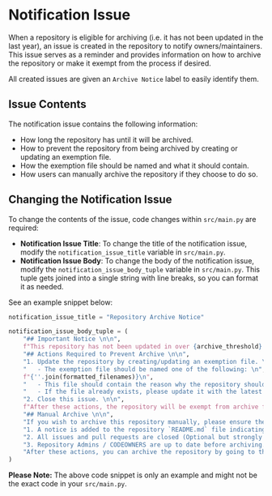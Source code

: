 # Notification Issue

When a repository is eligible for archiving (i.e. it has not been updated in the last year), an issue is created in the repository to notify owners/maintainers. This issue serves as a reminder and provides information on how to archive the repository or make it exempt from the process if desired.

All created issues are given an `Archive Notice` label to easily identify them.

## Issue Contents

The notification issue contains the following information:

- How long the repository has until it will be archived.
- How to prevent the repository from being archived by creating or updating an exemption file.
- How the exemption file should be named and what it should contain.
- How users can manually archive the repository if they choose to do so.

## Changing the Notification Issue

To change the contents of the issue, code changes within `src/main.py` are required:

- **Notification Issue Title**: To change the title of the notification issue, modify the `notification_issue_title` variable in `src/main.py`.
- **Notification Issue Body**: To change the body of the notification issue, modify the `notification_issue_body_tuple` variable in `src/main.py`. This tuple gets joined into a single string with line breaks, so you can format it as needed.

See an example snippet below:

```python
notification_issue_title = "Repository Archive Notice"

notification_issue_body_tuple = (
    "## Important Notice \n\n",
    f"This repository has not been updated in over {archive_threshold} days and will be archived in {notification_period} days if no action is taken. \n",
    "## Actions Required to Prevent Archive \n\n",
    "1. Update the repository by creating/updating an exemption file. \n",
    "   - The exemption file should be named one of the following: \n",
    f"{''.join(formatted_filenames)}\n",
    "   - This file should contain the reason why the repository should not be archived. \n",
    "   - If the file already exists, please update it with the latest information. \n",
    "2. Close this issue. \n\n",
    f"After these actions, the repository will be exempt from archive for another {archive_threshold} days. \n\n",
    "## Manual Archive \n\n",
    "If you wish to archive this repository manually, please ensure the following: \n",
    "1. A notice is added to the repository `README.md` file indicating that the repository is archived. \n",
    "2. All issues and pull requests are closed (Optional but strongly recommended). \n",
    "3. Repository Admins / CODEOWNERS are up to date before archiving. This will make it easier to unarchive the repository in the future if needed. \n\n",
    "After these actions, you can archive the repository by going to the repository settings and selecting 'Archive this repository'. \n\n",
)
```

**Please Note:** The above code snippet is only an example and might not be the exact code in your `src/main.py`.
